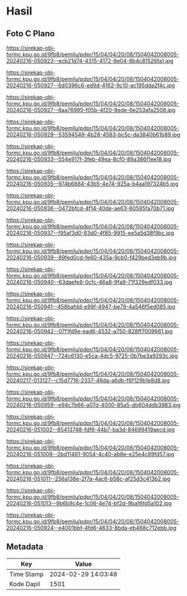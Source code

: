 # Hasil

## Foto C Plano

https://sirekap-obj-formc.kpu.go.id/9fb8/pemilu/pdpr/15/04/04/20/08/1504042008005-20240216-050923--ecb21d74-4315-4172-8e04-8b4c81526fa1.jpg

https://sirekap-obj-formc.kpu.go.id/9fb8/pemilu/pdpr/15/04/04/20/08/1504042008005-20240216-050927--6d0396c6-ed9d-4162-9c10-ac195dda2f4c.jpg

https://sirekap-obj-formc.kpu.go.id/9fb8/pemilu/pdpr/15/04/04/20/08/1504042008005-20240216-050927--8aa76995-f05b-4f20-8ede-6e253afa2508.jpg

https://sirekap-obj-formc.kpu.go.id/9fb8/pemilu/pdpr/15/04/04/20/08/1504042008005-20240216-050929--53594549-4b28-4583-bc5c-da3840b61b89.jpg

https://sirekap-obj-formc.kpu.go.id/9fb8/pemilu/pdpr/15/04/04/20/08/1504042008005-20240216-050933--554e917f-3feb-49ea-8cf0-89a386f1ee18.jpg

https://sirekap-obj-formc.kpu.go.id/9fb8/pemilu/pdpr/15/04/04/20/08/1504042008005-20240216-050935--974b6884-43b5-4e74-925a-b4aa197324b5.jpg

https://sirekap-obj-formc.kpu.go.id/9fb8/pemilu/pdpr/15/04/04/20/08/1504042008005-20240216-050936--0472bfcd-4f14-40de-ae63-60595fa70b71.jpg

https://sirekap-obj-formc.kpu.go.id/9fb8/pemilu/pdpr/15/04/04/20/08/1504042008005-20240216-050937--f95af3d0-83d0-4f85-9915-ee5a5d38f9bc.jpg

https://sirekap-obj-formc.kpu.go.id/9fb8/pemilu/pdpr/15/04/04/20/08/1504042008005-20240216-050939--89fed0cd-fe60-435a-9cb0-f429bed3eb9b.jpg

https://sirekap-obj-formc.kpu.go.id/9fb8/pemilu/pdpr/15/04/04/20/08/1504042008005-20240216-050940--63daefe8-0cfc-46a8-9fa9-71f329edf033.jpg

https://sirekap-obj-formc.kpu.go.id/9fb8/pemilu/pdpr/15/04/04/20/08/1504042008005-20240216-050941--458bafdd-e99f-4947-be79-4a546f5ed085.jpg

https://sirekap-obj-formc.kpu.go.id/9fb8/pemilu/pdpr/15/04/04/20/08/1504042008005-20240216-050942--07f1fd9e-ead6-4532-a750-828ff7009661.jpg

https://sirekap-obj-formc.kpu.go.id/9fb8/pemilu/pdpr/15/04/04/20/08/1504042008005-20240216-050947--724c6130-e5ca-4dc5-9725-0b7be3a9293c.jpg

https://sirekap-obj-formc.kpu.go.id/9fb8/pemilu/pdpr/15/04/04/20/08/1504042008005-20240217-013127--c15d7716-2337-46da-a6db-f6f129b1e8d8.jpg

https://sirekap-obj-formc.kpu.go.id/9fb8/pemilu/pdpr/15/04/04/20/08/1504042008005-20240216-050959--e94c7b66-a07d-4000-85a5-db604ddb3983.jpg

https://sirekap-obj-formc.kpu.go.id/9fb8/pemilu/pdpr/15/04/04/20/08/1504042008005-20240216-051002--85413748-fdf6-44b7-ba3d-84699419aecd.jpg

https://sirekap-obj-formc.kpu.go.id/9fb8/pemilu/pdpr/15/04/04/20/08/1504042008005-20240216-051008--2bd11461-9054-4c40-ab8e-e25e4c89fd57.jpg

https://sirekap-obj-formc.kpu.go.id/9fb8/pemilu/pdpr/15/04/04/20/08/1504042008005-20240216-051011--256a138e-2f7a-4ac6-b58c-af25d3c413b2.jpg

https://sirekap-obj-formc.kpu.go.id/9fb8/pemilu/pdpr/15/04/04/20/08/1504042008005-20240216-051013--9b6b9c4e-1c06-4e74-bf2d-9ba16fd5a102.jpg

https://sirekap-obj-formc.kpu.go.id/9fb8/pemilu/pdpr/15/04/04/20/08/1504042008005-20240216-050924--e4001bbf-4fd6-4633-8bda-eb468c712ebb.jpg


## Metadata

| Key        | Value               |
| ---------- | ------------------- |
| Time Stamp | 2024-02-29 14:03:48 |
| Kode Dapil | 1501                |



